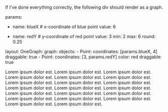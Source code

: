 
If I've done everything correctly, the following div should render as a graph.


<div class="kg-container">
  
params:

- name: blueX    # x-coordinate of blue point
  value: 6

- name: redY     # y-coordinate of red point
  value: 3
  min: 2
  max: 6
  round: 0.25
    
layout:
  OneGraph:
    graph:
      objects:
      - Point:
          coordinates: [params.blueX, 4]
          draggable: true
      - Point:
          coordinates: [3, params.redY]
          color: red
          draggable: true

</div>


Lorem ipsum dolor est.
Lorem ipsum dolor est.
Lorem ipsum dolor est.
Lorem ipsum dolor est.
Lorem ipsum dolor est.
Lorem ipsum dolor est.
Lorem ipsum dolor est.
Lorem ipsum dolor est.
Lorem ipsum dolor est.
Lorem ipsum dolor est.
Lorem ipsum dolor est.
Lorem ipsum dolor est.
Lorem ipsum dolor est.
Lorem ipsum dolor est.
Lorem ipsum dolor est.
Lorem ipsum dolor est.
Lorem ipsum dolor est.
Lorem ipsum dolor est.
Lorem ipsum dolor est.
Lorem ipsum dolor est.
